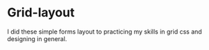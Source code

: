 # Grid-layout
I did these simple forms layout to practicing my skills in grid css and designing in general. 
